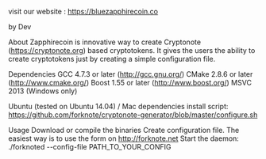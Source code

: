visit our website :
https://bluezapphirecoin.co

by Dev

About
Zapphirecoin is innovative way to create Cryptonote (https://cryptonote.org) based cryptotokens. It gives the users the ability to create cryptotokens just by creating a simple configuration file.

Dependencies
GCC 4.7.3 or later (http://gcc.gnu.org/)
CMake 2.8.6 or later (http://www.cmake.org/)
Boost 1.55 or later (http://www.boost.org/)
MSVC 2013 (Windows only)

Ubuntu (tested on Ubuntu 14.04) / Mac dependencies install script: https://github.com/forknote/cryptonote-generator/blob/master/configure.sh

Usage
Download or compile the binaries
Create configuration file. The easiest way is to use the form on http://forknote.net
Start the daemon:
./forknoted --config-file PATH_TO_YOUR_CONFIG